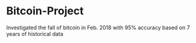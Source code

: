 # Bitcoin-Project
Investigated the fall of bitcoin in Feb. 2018 with 95% accuracy based on 7 years of historical data
